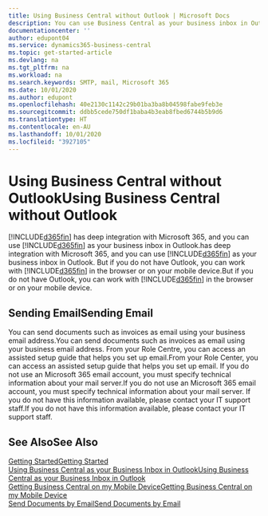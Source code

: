 ```yaml
---
title: Using Business Central without Outlook | Microsoft Docs
description: You can use Business Central as your business inbox in Outlook because it is integrated with Microsoft 365, however, you can also work without Outlook in a browser or on your mobile device.
documentationcenter: ''
author: edupont04
ms.service: dynamics365-business-central
ms.topic: get-started-article
ms.devlang: na
ms.tgt_pltfrm: na
ms.workload: na
ms.search.keywords: SMTP, mail, Microsoft 365
ms.date: 10/01/2020
ms.author: edupont
ms.openlocfilehash: 40e2130c1142c29b01ba3ba8b04598fabe9feb3e
ms.sourcegitcommit: ddbb5cede750df1baba4b3eab8fbed6744b5b9d6
ms.translationtype: HT
ms.contentlocale: en-AU
ms.lasthandoff: 10/01/2020
ms.locfileid: "3927105"
---
```

# <a name="using-business-central-without-outlook"></a><span data-ttu-id="e8b6a-103">Using Business Central without Outlook</span><span class="sxs-lookup"><span data-stu-id="e8b6a-103">Using Business Central without Outlook</span></span>
[!INCLUDE[d365fin](includes/d365fin_md.md)] <span data-ttu-id="e8b6a-104">has deep integration with Microsoft 365, and you can use [!INCLUDE[d365fin](includes/d365fin_md.md)] as your business inbox in Outlook.</span><span class="sxs-lookup"><span data-stu-id="e8b6a-104">has deep integration with Microsoft 365, and you can use [!INCLUDE[d365fin](includes/d365fin_md.md)] as your business inbox in Outlook.</span></span> <span data-ttu-id="e8b6a-105">But if you do not have Outlook, you can work with [!INCLUDE[d365fin](includes/d365fin_md.md)] in the browser or on your mobile device.</span><span class="sxs-lookup"><span data-stu-id="e8b6a-105">But if you do not have Outlook, you can work with [!INCLUDE[d365fin](includes/d365fin_md.md)] in the browser or on your mobile device.</span></span>  

## <a name="sending-email"></a><span data-ttu-id="e8b6a-106">Sending Email</span><span class="sxs-lookup"><span data-stu-id="e8b6a-106">Sending Email</span></span>
<span data-ttu-id="e8b6a-107">You can send documents such as invoices as email using your business email address.</span><span class="sxs-lookup"><span data-stu-id="e8b6a-107">You can send documents such as invoices as email using your business email address.</span></span> <span data-ttu-id="e8b6a-108">From your Role Centre, you can access an assisted setup guide that helps you set up email.</span><span class="sxs-lookup"><span data-stu-id="e8b6a-108">From your Role Center, you can access an assisted setup guide that helps you set up email.</span></span> <span data-ttu-id="e8b6a-109">If you do not use an Microsoft 365 email account, you must specify technical information about your mail server.</span><span class="sxs-lookup"><span data-stu-id="e8b6a-109">If you do not use an Microsoft 365 email account, you must specify technical information about your mail server.</span></span> <span data-ttu-id="e8b6a-110">If you do not have this information available, please contact your IT support staff.</span><span class="sxs-lookup"><span data-stu-id="e8b6a-110">If you do not have this information available, please contact your IT support staff.</span></span>  


## <a name="see-also"></a><span data-ttu-id="e8b6a-111">See Also</span><span class="sxs-lookup"><span data-stu-id="e8b6a-111">See Also</span></span>
[<span data-ttu-id="e8b6a-112">Getting Started</span><span class="sxs-lookup"><span data-stu-id="e8b6a-112">Getting Started</span></span>](product-get-started.md)  
[<span data-ttu-id="e8b6a-113">Using Business Central as your Business Inbox in Outlook</span><span class="sxs-lookup"><span data-stu-id="e8b6a-113">Using Business Central as your Business Inbox in Outlook</span></span>](admin-outlook.md)  
[<span data-ttu-id="e8b6a-114">Getting Business Central on my Mobile Device</span><span class="sxs-lookup"><span data-stu-id="e8b6a-114">Getting Business Central on my Mobile Device</span></span>](install-mobile-app.md)  
[<span data-ttu-id="e8b6a-115">Send Documents by Email</span><span class="sxs-lookup"><span data-stu-id="e8b6a-115">Send Documents by Email</span></span>](ui-how-send-documents-email.md)
